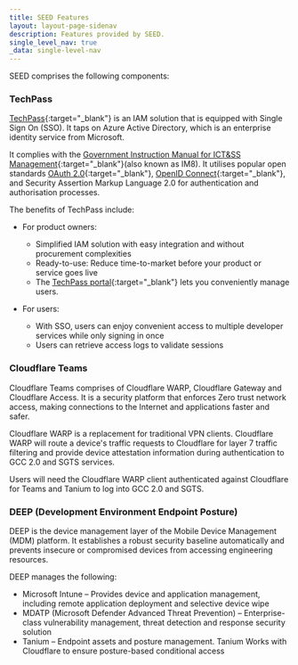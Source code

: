 ```yaml
---
title: SEED Features
layout: layout-page-sidenav
description: Features provided by SEED.
single_level_nav: true
_data: single-level-nav
---
```


SEED comprises the following components:

### TechPass 
[TechPass](https://www.developer.tech.gov.sg/products/categories/digital-identity/techpass/overview){:target="_blank"} is an IAM solution that is equipped with Single Sign On (SSO). It taps on Azure Active Directory, which is an enterprise identity service from Microsoft.

It complies with the [Government Instruction Manual for ICT&SS Management](https://www.developer.tech.gov.sg/guidelines/standards-and-best-practices/instruction-manual-for-ict-ss-management.html){:target="_blank"}(also known as IM8). It utilises popular open standards [OAuth 2.0](https://oauth.net/2/){:target="_blank"}, [OpenID Connect](https://openid.net/connect/){:target="_blank"}, and Security Assertion Markup Language 2.0 for authentication and authorisation processes.

The benefits of TechPass include:

- For product owners:
  - Simplified IAM solution with easy integration and without procurement complexities
  - Ready-to-use: Reduce time-to-market before your product or service goes live
  - The [TechPass portal](https://portal.techpass.gov.sg/public/home){:target="_blank"} lets you conveniently manage users.

- For users:
  - With SSO, users can enjoy convenient access to multiple developer services while only signing in once
  - Users can retrieve access logs to validate sessions

### Cloudflare Teams
Cloudflare Teams comprises of Cloudflare WARP, Cloudflare Gateway and Cloudflare Access. It is a security platform that enforces Zero trust network access, making connections to the Internet and applications faster and safer.

Cloudflare WARP is a replacement for traditional VPN clients. Cloudflare WARP will route a device's traffic requests to Cloudflare for layer 7 traffic filtering and provide device attestation information during authentication to GCC 2.0 and SGTS services.

Users will need the Cloudflare WARP client authenticated against Cloudflare for Teams and Tanium to log into GCC 2.0 and SGTS.

### DEEP (Development Environment Endpoint Posture)
DEEP is the device management layer of the Mobile Device Management (MDM) platform. It establishes a robust security baseline automatically and prevents insecure or compromised devices from accessing engineering resources.

DEEP manages the following:
- Microsoft Intune – Provides device and application management, including remote application deployment and selective device wipe 
- MDATP (Microsoft Defender Advanced Threat Prevention) – Enterprise-class vulnerability management, threat detection and response security solution
- Tanium – Endpoint assets and posture management. Tanium Works with Cloudflare to ensure posture-based conditional access

